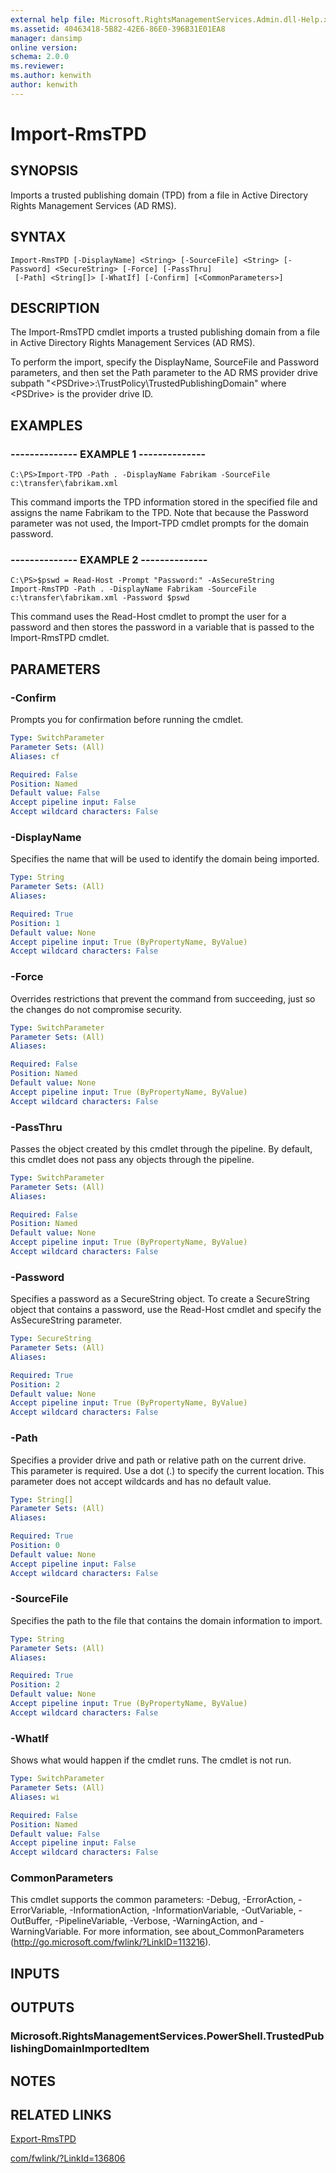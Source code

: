```yaml
---
external help file: Microsoft.RightsManagementServices.Admin.dll-Help.xml
ms.assetid: 40463418-5B82-42E6-86E0-396B31E01EA8
manager: dansimp
online version: 
schema: 2.0.0
ms.reviewer:
ms.author: kenwith
author: kenwith
---
```


# Import-RmsTPD

## SYNOPSIS
Imports a trusted publishing domain (TPD) from a file in Active Directory Rights Management Services (AD RMS).

## SYNTAX

```
Import-RmsTPD [-DisplayName] <String> [-SourceFile] <String> [-Password] <SecureString> [-Force] [-PassThru]
 [-Path] <String[]> [-WhatIf] [-Confirm] [<CommonParameters>]
```

## DESCRIPTION
The Import-RmsTPD cmdlet imports a trusted publishing domain from a file in Active Directory Rights Management Services (AD RMS).

To perform the import, specify the DisplayName, SourceFile and Password parameters, and then set the Path parameter to the AD RMS provider drive subpath "\<PSDrive\>:\TrustPolicy\TrustedPublishingDomain" where \<PSDrive\> is the provider drive ID.

## EXAMPLES

### --------------  EXAMPLE 1 --------------
```
C:\PS>Import-TPD -Path . -DisplayName Fabrikam -SourceFile c:\transfer\fabrikam.xml
```

This command imports the TPD information stored in the specified file and assigns the name Fabrikam to the TPD.
Note that because the Password parameter was not used, the Import-TPD cmdlet prompts for the domain password.

### --------------  EXAMPLE 2 --------------
```
C:\PS>$pswd = Read-Host -Prompt "Password:" -AsSecureString
Import-RmsTPD -Path . -DisplayName Fabrikam -SourceFile c:\transfer\fabrikam.xml -Password $pswd
```

This command uses the Read-Host cmdlet to prompt the user for a password and then stores the password in a variable that is passed to the Import-RmsTPD cmdlet.

## PARAMETERS

### -Confirm
Prompts you for confirmation before running the cmdlet.

```yaml
Type: SwitchParameter
Parameter Sets: (All)
Aliases: cf

Required: False
Position: Named
Default value: False
Accept pipeline input: False
Accept wildcard characters: False
```

### -DisplayName
Specifies the name that will be used to identify the domain being imported.

```yaml
Type: String
Parameter Sets: (All)
Aliases: 

Required: True
Position: 1
Default value: None
Accept pipeline input: True (ByPropertyName, ByValue)
Accept wildcard characters: False
```

### -Force
Overrides restrictions that prevent the command from succeeding, just so the changes do not compromise security.

```yaml
Type: SwitchParameter
Parameter Sets: (All)
Aliases: 

Required: False
Position: Named
Default value: None
Accept pipeline input: True (ByPropertyName, ByValue)
Accept wildcard characters: False
```

### -PassThru
Passes the object created by this cmdlet through the pipeline.
By default, this cmdlet does not pass any objects through the pipeline.

```yaml
Type: SwitchParameter
Parameter Sets: (All)
Aliases: 

Required: False
Position: Named
Default value: None
Accept pipeline input: True (ByPropertyName, ByValue)
Accept wildcard characters: False
```

### -Password
Specifies a password as a SecureString object.
To create a SecureString object that contains a password, use the Read-Host cmdlet and specify the AsSecureString parameter.

```yaml
Type: SecureString
Parameter Sets: (All)
Aliases: 

Required: True
Position: 2
Default value: None
Accept pipeline input: True (ByPropertyName, ByValue)
Accept wildcard characters: False
```

### -Path
Specifies a provider drive and path or relative path on the current drive.
This parameter is required.
Use a dot (.) to specify the current location.
This parameter does not accept wildcards and has no default value.

```yaml
Type: String[]
Parameter Sets: (All)
Aliases: 

Required: True
Position: 0
Default value: None
Accept pipeline input: False
Accept wildcard characters: False
```

### -SourceFile
Specifies the path to the file that contains the domain information to import.

```yaml
Type: String
Parameter Sets: (All)
Aliases: 

Required: True
Position: 2
Default value: None
Accept pipeline input: True (ByPropertyName, ByValue)
Accept wildcard characters: False
```

### -WhatIf
Shows what would happen if the cmdlet runs.
The cmdlet is not run.

```yaml
Type: SwitchParameter
Parameter Sets: (All)
Aliases: wi

Required: False
Position: Named
Default value: False
Accept pipeline input: False
Accept wildcard characters: False
```

### CommonParameters
This cmdlet supports the common parameters: -Debug, -ErrorAction, -ErrorVariable, -InformationAction, -InformationVariable, -OutVariable, -OutBuffer, -PipelineVariable, -Verbose, -WarningAction, and -WarningVariable. For more information, see about_CommonParameters (http://go.microsoft.com/fwlink/?LinkID=113216).

## INPUTS

## OUTPUTS

### Microsoft.RightsManagementServices.PowerShell.TrustedPublishingDomainImportedItem

## NOTES

## RELATED LINKS

[Export-RmsTPD](./Export-RmsTPD.md)

[com/fwlink/?LinkId=136806](00000000-0000-0000-0000-000000000000)


